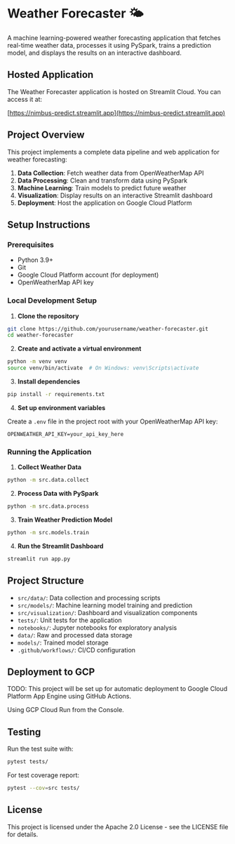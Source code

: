# Weather Forecaster 🌤️

A machine learning-powered weather forecasting application that fetches real-time weather data, processes it using PySpark, trains a prediction model, and displays the results on an interactive dashboard.

## Hosted Application

The Weather Forecaster application is hosted on Streamlit Cloud. You can access it at:

[https://nimbus-predict.streamlit.app](https://nimbus-predict.streamlit.app)

## Project Overview

This project implements a complete data pipeline and web application for weather forecasting:

1. **Data Collection**: Fetch weather data from OpenWeatherMap API
2. **Data Processing**: Clean and transform data using PySpark
3. **Machine Learning**: Train models to predict future weather
4. **Visualization**: Display results on an interactive Streamlit dashboard
5. **Deployment**: Host the application on Google Cloud Platform

## Setup Instructions

### Prerequisites

- Python 3.9+
- Git
- Google Cloud Platform account (for deployment)
- OpenWeatherMap API key

### Local Development Setup

1. **Clone the repository**

```bash
git clone https://github.com/yourusername/weather-forecaster.git
cd weather-forecaster
```

2. **Create and activate a virtual environment**

```bash
python -m venv venv
source venv/bin/activate  # On Windows: venv\Scripts\activate
```

3. **Install dependencies**

```bash
pip install -r requirements.txt
```

4. **Set up environment variables**

Create a `.env` file in the project root with your OpenWeatherMap API key:

```
OPENWEATHER_API_KEY=your_api_key_here
```

### Running the Application

1. **Collect Weather Data**

```bash
python -m src.data.collect
```

2. **Process Data with PySpark**

```bash
python -m src.data.process
```

3. **Train Weather Prediction Model**

```bash
python -m src.models.train
```

4. **Run the Streamlit Dashboard**

```bash
streamlit run app.py
```


## Project Structure

- `src/data/`: Data collection and processing scripts
- `src/models/`: Machine learning model training and prediction
- `src/visualization/`: Dashboard and visualization components
- `tests/`: Unit tests for the application
- `notebooks/`: Jupyter notebooks for exploratory analysis
- `data/`: Raw and processed data storage
- `models/`: Trained model storage
- `.github/workflows/`: CI/CD configuration

## Deployment to GCP

TODO:
This project will be set up for automatic deployment to Google Cloud Platform App Engine using GitHub Actions.

Using GCP Cloud Run from the Console.
<!-- 
1. **Set up Google Cloud SDK locally**

```bash
gcloud init
gcloud auth application-default login
```

2. **Create a service account and download key**

Go to GCP Console > IAM & Admin > Service Accounts and create a new service account with App Engine Admin and Storage Admin roles. Download the key as JSON.

3. **Add GitHub Secrets**

In your GitHub repository, go to Settings > Secrets and add:
- `GCP_SA_KEY`: The content of your service account key JSON file
- `GCP_PROJECT_ID`: Your Google Cloud project ID

4. **Manual Deployment**

```bash
gcloud app deploy app.yaml
``` -->

## Testing

Run the test suite with:

```bash
pytest tests/
```

For test coverage report:

```bash
pytest --cov=src tests/
```

## License

This project is licensed under the Apache 2.0 License - see the LICENSE file for details.